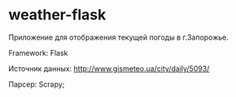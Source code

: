 # weather-flask
Приложение для отображения текущей погоды в г.Запорожье. 

Framework: Flask

Источник данных: http://www.gismeteo.ua/city/daily/5093/

Парсер: Scrapy;
